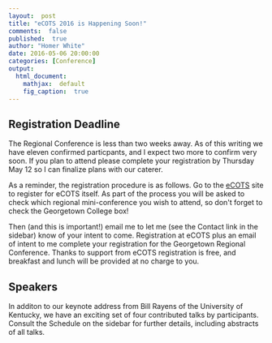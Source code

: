 ```yaml
---
layout:  post
title: "eCOTS 2016 is Happening Soon!"
comments:  false
published:  true
author: "Homer White"
date: 2016-05-06 20:00:00
categories: [Conference]
output:
  html_document:
    mathjax:  default
    fig_caption:  true
---
```



## Registration Deadline

The Regional Conference is less than two weeks away.  As of this writing we have eleven confirmed particpants, and I expect two more to confirm very soon.  If you plan to attend please complete your registration by Thursday May 12 so I can finalize plans with our caterer.

As a reminder, the registration procedure is as follows.  Go to the [eCOTS](https://www.causeweb.org/cause/ecots/ecots16) site to register for eCOTS itself.  As part of the process you will be asked to check which regional mini-conference you wish to attend, so don't forget to check the Georgetown College box!

Then (and this is important!) email me to let me (see the Contact link in the sidebar) know of your intent to come.  Registration at eCOTS plus an email of intent to me complete your registration for the Georgetown Regional Conference. Thanks to support from eCOTS registration is free, and breakfast and lunch will be provided at no charge to you.

## Speakers

In additon to our keynote address from Bill Rayens of the University of Kentucky, we have an exciting set of four contributed talks by participants.  Consult the Schedule on the sidebar for further details, including abstracts of all talks.